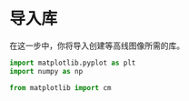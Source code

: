 # 导入库

在这一步中，你将导入创建等高线图像所需的库。

```python
import matplotlib.pyplot as plt
import numpy as np

from matplotlib import cm
```
